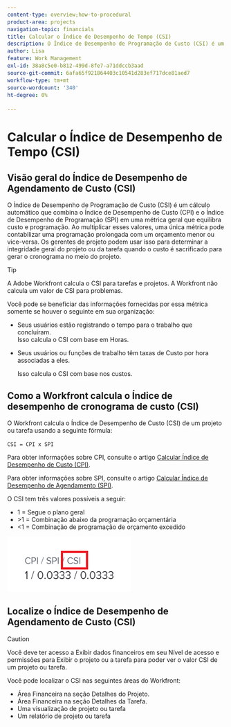 ```yaml
---
content-type: overview;how-to-procedural
product-area: projects
navigation-topic: financials
title: Calcular o Índice de Desempenho de Tempo (CSI)
description: O Índice de Desempenho de Programação de Custo (CSI) é um cálculo automático que combina o Índice de Desempenho de Custo (CPI) e o Índice de Desempenho de Programação (SPI) em uma métrica geral que equilibra custo e programação.
author: Lisa
feature: Work Management
exl-id: 38a8c5e0-b812-499d-8fe7-a71ddccb3aad
source-git-commit: 6afa65f921864403c10541d283ef717dce81aed7
workflow-type: tm+mt
source-wordcount: '340'
ht-degree: 0%

---
```


# Calcular o Índice de Desempenho de Tempo (CSI)

<!--
<p data-mc-conditions="QuicksilverOrClassic.Draft mode">(NOTE: Linked to the product. Do not change link.) </p>
-->

## Visão geral do Índice de Desempenho de Agendamento de Custo (CSI)

O Índice de Desempenho de Programação de Custo (CSI) é um cálculo automático que combina o Índice de Desempenho de Custo (CPI) e o Índice de Desempenho de Programação (SPI) em uma métrica geral que equilibra custo e programação. Ao multiplicar esses valores, uma única métrica pode contabilizar uma programação prolongada com um orçamento menor ou vice-versa. Os gerentes de projeto podem usar isso para determinar a integridade geral do projeto ou da tarefa quando o custo é sacrificado para gerar o cronograma no meio do projeto.

>[!TIP]
>
>A Adobe Workfront calcula o CSI para tarefas e projetos. A Workfront não calcula um valor de CSI para problemas.

Você pode se beneficiar das informações fornecidas por essa métrica somente se houver o seguinte em sua organização:

* Seus usuários estão registrando o tempo para o trabalho que concluíram.\
  Isso calcula o CSI com base em Horas.
* Seus usuários ou funções de trabalho têm taxas de Custo por hora associadas a eles. 

  Isso calcula o CSI com base nos custos.

## Como a Workfront calcula o Índice de desempenho de cronograma de custo (CSI)

O Workfront calcula o Índice de Desempenho de Custo (CSI) de um projeto ou tarefa usando a seguinte fórmula:

`CSI = CPI x SPI`

Para obter informações sobre CPI, consulte o artigo [Calcular Índice de Desempenho de Custo (CPI)](../../../manage-work/projects/project-finances/calculate-cpi.md).

Para obter informações sobre SPI, consulte o artigo [Calcular Índice de Desempenho de Agendamento (SPI)](../../../manage-work/projects/project-finances/calculate-spi.md).

O CSI tem três valores possíveis a seguir:

* 1 = Segue o plano geral
* \>1 = Combinação abaixo da programação orçamentária
* &lt;1 = Combinação de programação de orçamento excedido

![](assets/csi-highlighted.png)

## Localize o Índice de Desempenho de Agendamento de Custo (CSI)

>[!CAUTION]
>
>Você deve ter acesso a Exibir dados financeiros em seu Nível de acesso e permissões para Exibir o projeto ou a tarefa para poder ver o valor CSI de um projeto ou tarefa.

Você pode localizar o CSI nas seguintes áreas do Workfront:

* Área Financeira na seção Detalhes do Projeto.
* Área Financeira na seção Detalhes da Tarefa.
* Uma visualização de projeto ou tarefa
* Um relatório de projeto ou tarefa
